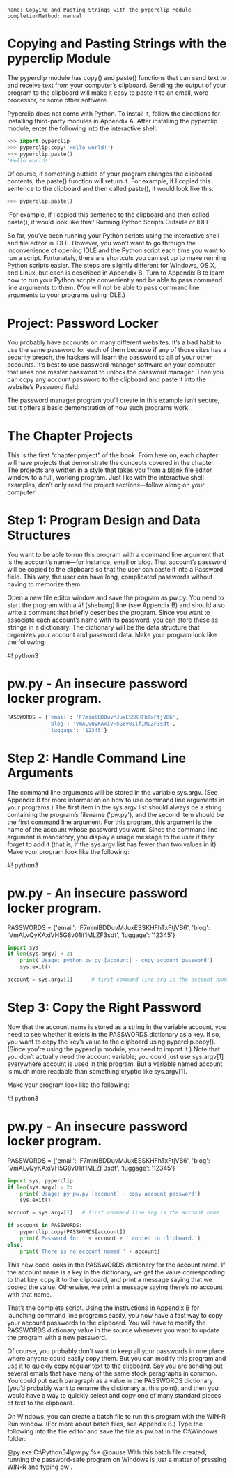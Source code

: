 ```ngMeta
name: Copying and Pasting Strings with the pyperclip Module
completionMethod: manual
```
# Copying and Pasting Strings with the pyperclip Module
The pyperclip module has copy() and paste() functions that can send text to and receive text from your computer’s clipboard. Sending the output of your program to the clipboard will make it easy to paste it to an email, word processor, or some other software.

Pyperclip does not come with Python. To install it, follow the directions for installing third-party modules in Appendix A. After installing the pyperclip module, enter the following into the interactive shell:

```python
>>> import pyperclip
>>> pyperclip.copy('Hello world!')
>>> pyperclip.paste()
'Hello world!'
```
Of course, if something outside of your program changes the clipboard contents, the paste() function will return it. For example, if I copied this sentence to the clipboard and then called paste(), it would look like this:

```python
>>> pyperclip.paste()
```
'For example, if I copied this sentence to the clipboard and then called
paste(), it would look like this:'
Running Python Scripts Outside of IDLE

So far, you’ve been running your Python scripts using the interactive shell and file editor in IDLE. However, you won’t want to go through the inconvenience of opening IDLE and the Python script each time you want to run a script. Fortunately, there are shortcuts you can set up to make running Python scripts easier. The steps are slightly different for Windows, OS X, and Linux, but each is described in Appendix B. Turn to Appendix B to learn how to run your Python scripts conveniently and be able to pass command line arguments to them. (You will not be able to pass command line arguments to your programs using IDLE.)

# Project: Password Locker
You probably have accounts on many different websites. It’s a bad habit to use the same password for each of them because if any of those sites has a security breach, the hackers will learn the password to all of your other accounts. It’s best to use password manager software on your computer that uses one master password to unlock the password manager. Then you can copy any account password to the clipboard and paste it into the website’s Password field.

The password manager program you’ll create in this example isn’t secure, but it offers a basic demonstration of how such programs work.

# The Chapter Projects

This is the first “chapter project” of the book. From here on, each chapter will have projects that demonstrate the concepts covered in the chapter. The projects are written in a style that takes you from a blank file editor window to a full, working program. Just like with the interactive shell examples, don’t only read the project sections—follow along on your computer!

# Step 1: Program Design and Data Structures
You want to be able to run this program with a command line argument that is the account’s name—for instance, email or blog. That account’s password will be copied to the clipboard so that the user can paste it into a Password field. This way, the user can have long, complicated passwords without having to memorize them.

Open a new file editor window and save the program as pw.py. You need to start the program with a #! (shebang) line (see Appendix B) and should also write a comment that briefly describes the program. Since you want to associate each account’s name with its password, you can store these as strings in a dictionary. The dictionary will be the data structure that organizes your account and password data. Make your program look like the following:


#! python3
# pw.py - An insecure password locker program.
```python
PASSWORDS = {'email': 'F7minlBDDuvMJuxESSKHFhTxFtjVB6',
             'blog': 'VmALvQyKAxiVH5G8v01if1MLZF3sdt',
             'luggage': '12345'}
```
# Step 2: Handle Command Line Arguments
The command line arguments will be stored in the variable sys.argv. (See Appendix B for more information on how to use command line arguments in your programs.) The first item in the sys.argv list should always be a string containing the program’s filename ('pw.py'), and the second item should be the first command line argument. For this program, this argument is the name of the account whose password you want. Since the command line argument is mandatory, you display a usage message to the user if they forget to add it (that is, if the sys.argv list has fewer than two values in it). Make your program look like the following:


#! python3
# pw.py - An insecure password locker program.

PASSWORDS = {'email': 'F7minlBDDuvMJuxESSKHFhTxFtjVB6',
             'blog': 'VmALvQyKAxiVH5G8v01if1MLZF3sdt',
             'luggage': '12345'}
```python
import sys
if len(sys.argv) < 2:
    print('Usage: python pw.py [account] - copy account password')
    sys.exit()

account = sys.argv[1]      # first command line arg is the account name
```
# Step 3: Copy the Right Password
Now that the account name is stored as a string in the variable account, you need to see whether it exists in the PASSWORDS dictionary as a key. If so, you want to copy the key’s value to the clipboard using pyperclip.copy(). (Since you’re using the pyperclip module, you need to import it.) Note that you don’t actually need the account variable; you could just use sys.argv[1] everywhere account is used in this program. But a variable named account is much more readable than something cryptic like sys.argv[1].

Make your program look like the following:


#! python3
# pw.py - An insecure password locker program.
PASSWORDS = {'email': 'F7minlBDDuvMJuxESSKHFhTxFtjVB6',
             'blog': 'VmALvQyKAxiVH5G8v01if1MLZF3sdt',
             'luggage': '12345'}
```python
import sys, pyperclip
if len(sys.argv) < 2:
    print('Usage: py pw.py [account] - copy account password')
    sys.exit()

account = sys.argv[1]   # first command line arg is the account name

if account in PASSWORDS:
    pyperclip.copy(PASSWORDS[account])
    print('Password for ' + account + ' copied to clipboard.')
else:
    print('There is no account named ' + account)
```
This new code looks in the PASSWORDS dictionary for the account name. If the account name is a key in the dictionary, we get the value corresponding to that key, copy it to the clipboard, and print a message saying that we copied the value. Otherwise, we print a message saying there’s no account with that name.

That’s the complete script. Using the instructions in Appendix B for launching command line programs easily, you now have a fast way to copy your account passwords to the clipboard. You will have to modify the PASSWORDS dictionary value in the source whenever you want to update the program with a new password.

Of course, you probably don’t want to keep all your passwords in one place where anyone could easily copy them. But you can modify this program and use it to quickly copy regular text to the clipboard. Say you are sending out several emails that have many of the same stock paragraphs in common. You could put each paragraph as a value in the PASSWORDS dictionary (you’d probably want to rename the dictionary at this point), and then you would have a way to quickly select and copy one of many standard pieces of text to the clipboard.

On Windows, you can create a batch file to run this program with the WIN-R Run window. (For more about batch files, see Appendix B.) Type the following into the file editor and save the file as pw.bat in the C:\Windows folder:


@py.exe C:\Python34\pw.py %*
@pause
With this batch file created, running the password-safe program on Windows is just a matter of pressing WIN-R and typing pw <account name>.

